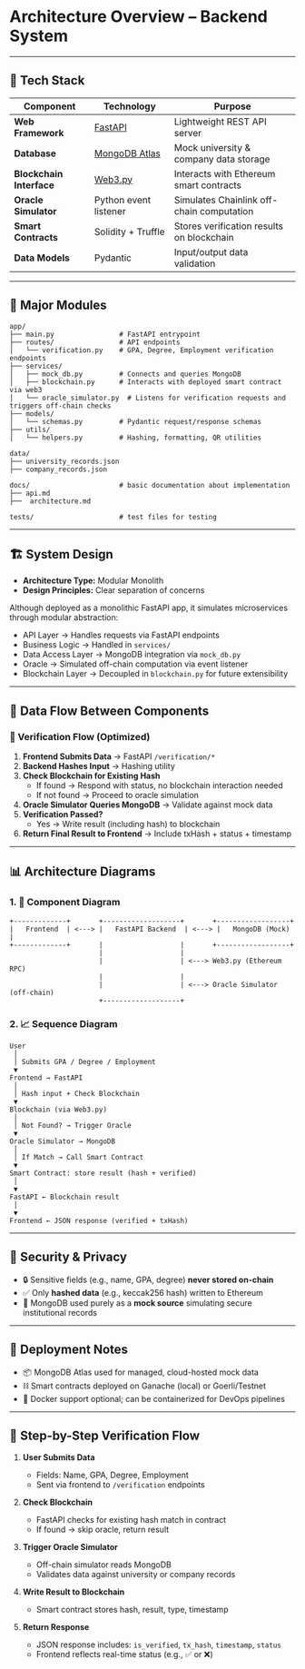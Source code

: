 # Architecture Overview – Backend System

---

## 🧰 Tech Stack

| Component                | Technology                                           | Purpose                                   |
| ------------------------ | ---------------------------------------------------- | ----------------------------------------- |
| **Web Framework**        | [FastAPI](https://fastapi.tiangolo.com/)             | Lightweight REST API server               |
| **Database**             | [MongoDB Atlas](https://www.mongodb.com/cloud/atlas) | Mock university & company data storage    |
| **Blockchain Interface** | [Web3.py](https://web3py.readthedocs.io/)            | Interacts with Ethereum smart contracts   |
| **Oracle Simulator**     | Python event listener                                | Simulates Chainlink off-chain computation |
| **Smart Contracts**      | Solidity + Truffle                                   | Stores verification results on blockchain |
| **Data Models**          | Pydantic                                             | Input/output data validation              |

---

## 🧩 Major Modules

```
app/
├── main.py                # FastAPI entrypoint
├── routes/                # API endpoints
│   └── verification.py    # GPA, Degree, Employment verification endpoints
├── services/
│   ├── mock_db.py         # Connects and queries MongoDB
│   ├── blockchain.py      # Interacts with deployed smart contract via web3
│   └── oracle_simulator.py  # Listens for verification requests and triggers off-chain checks
├── models/
│   └── schemas.py         # Pydantic request/response schemas
├── utils/
│   └── helpers.py         # Hashing, formatting, QR utilities

data/
├── university_records.json
├── company_records.json

docs/                      # basic documentation about implementation
├── api.md
├──  architecture.md

tests/                     # test files for testing

```

---

## 🏗️ System Design

- **Architecture Type:** Modular Monolith
- **Design Principles:** Clear separation of concerns

Although deployed as a monolithic FastAPI app, it simulates microservices through modular abstraction:

- API Layer → Handles requests via FastAPI endpoints
- Business Logic → Handled in `services/`
- Data Access Layer → MongoDB integration via `mock_db.py`
- Oracle → Simulated off-chain computation via event listener
- Blockchain Layer → Decoupled in `blockchain.py` for future extensibility

---

## 🔄 Data Flow Between Components

### 🧾 Verification Flow (Optimized)

1. **Frontend Submits Data** → FastAPI `/verification/*`
2. **Backend Hashes Input** → Hashing utility
3. **Check Blockchain for Existing Hash**
   - If found → Respond with status, no blockchain interaction needed
   - If not found → Proceed to oracle simulation
4. **Oracle Simulator Queries MongoDB** → Validate against mock data
5. **Verification Passed?**
   - Yes → Write result (including hash) to blockchain
6. **Return Final Result to Frontend** → Include txHash + status + timestamp

---

## 📊 Architecture Diagrams

### 1. 🧱 Component Diagram

```
+-------------+       +-------------------+       +------------------+
|   Frontend  | <---> |   FastAPI Backend  | <---> |   MongoDB (Mock) |
+-------------+       |                   |       +------------------+
                      |                   |
                      |                   | <---> Web3.py (Ethereum RPC)
                      |                   |
                      |                   | <---> Oracle Simulator (off-chain)
                      +-------------------+
```

### 2. 📈 Sequence Diagram

```
User
 │
 │ Submits GPA / Degree / Employment
 ▼
Frontend → FastAPI
 │
 │ Hash input + Check Blockchain
 ▼
Blockchain (via Web3.py)
 │
 │ Not Found? → Trigger Oracle
 ▼
Oracle Simulator → MongoDB
 │
 │ If Match → Call Smart Contract
 ▼
Smart Contract: store result (hash + verified)
 │
 ▼
FastAPI ← Blockchain result
 │
 ▼
Frontend ← JSON response (verified + txHash)
```

---

## 🔐 Security & Privacy

- 🔒 Sensitive fields (e.g., name, GPA, degree) **never stored on-chain**
- ✅ Only **hashed data** (e.g., keccak256 hash) written to Ethereum
- 🧪 MongoDB used purely as a **mock source** simulating secure institutional records

---

## 🚀 Deployment Notes

- 📦 MongoDB Atlas used for managed, cloud-hosted mock data
- ⛓️ Smart contracts deployed on Ganache (local) or Goerli/Testnet
- 🐳 Docker support optional; can be containerized for DevOps pipelines

---

## 🔁 Step-by-Step Verification Flow

1. **User Submits Data**

   - Fields: Name, GPA, Degree, Employment
   - Sent via frontend to `/verification` endpoints

2. **Check Blockchain**

   - FastAPI checks for existing hash match in contract
   - If found → skip oracle, return result

3. **Trigger Oracle Simulator**

   - Off-chain simulator reads MongoDB
   - Validates data against university or company records

4. **Write Result to Blockchain**

   - Smart contract stores hash, result, type, timestamp

5. **Return Response**
   - JSON response includes: `is_verified`, `tx_hash`, `timestamp`, `status`
   - Frontend reflects real-time status (e.g., ✅ or ❌)

